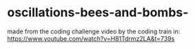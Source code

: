 # oscillations-bees-and-bombs-

made from the coding challenge video by the coding train in:
https://www.youtube.com/watch?v=H81Tdrmz2LA&t=739s
